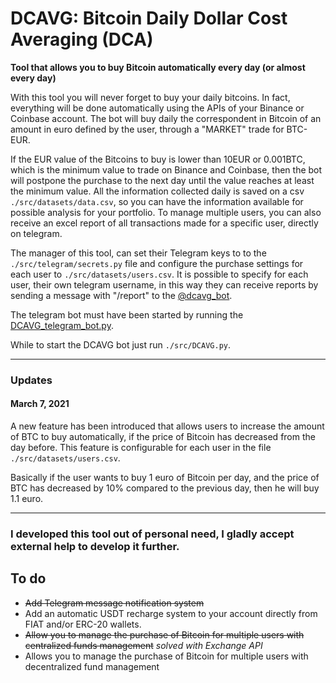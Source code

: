 
# DCAVG: Bitcoin Daily Dollar Cost Averaging (DCA)
**Tool that allows you to buy Bitcoin automatically every day (or almost every day)**

With this tool you will never forget to buy your daily bitcoins. In fact, everything will be done automatically using the APIs of your Binance or Coinbase account.
The bot will buy daily the correspondent in Bitcoin of an amount in euro defined by the user, through a "MARKET" trade for BTC-EUR.

If the EUR value of the Bitcoins to buy is lower than 10EUR or 0.001BTC, which is the minimum value to trade on Binance and Coinbase, then the bot will postpone the purchase to the next day until the value reaches at least the minimum value.
All the information collected daily is saved on a csv `./src/datasets/data.csv`, so you can have the information available for possible analysis for your portfolio.   To manage multiple users, you can also receive an excel report of all transactions made for a specific user, directly on telegram.

The manager of this tool, can set their Telegram keys to  to the `./src/telegram/secrets.py` file and configure the purchase settings for each user to `./src/datasets/users.csv`.  It is possible to specify for each user, their own telegram username, in this way they can receive reports by sending a message with "/report" to the [@dcavg_bot](http://t.me/dcavg_bot). 

The telegram bot must have been started by running the [DCAVG_telegram_bot.py](https://github.com/jerryfane/DCAVG/blob/master/src/telegram/DCAVG_telegram_bot.py).

While to start the DCAVG bot just run `./src/DCAVG.py`. 

---

### Updates

#### March 7, 2021

A new feature has been introduced that allows users to increase the amount of BTC to buy automatically, if the price of Bitcoin has decreased from the day before. This feature is configurable for each user in the file `./src/datasets/users.csv`.

Basically if the user wants to buy 1 euro of Bitcoin per day, and the price of BTC has decreased by 10% compared to the previous day, then he will buy 1.1 euro. 

---

### I developed this tool out of personal need, I gladly accept external help to develop it further.

## To do

 - ~~Add Telegram message notification system~~
 - Add an automatic USDT recharge system to your account directly from FIAT and/or ERC-20 wallets.
 - ~~Allow you to manage the purchase of Bitcoin for multiple users with centralized funds management~~ *solved with Exchange API*
 - Allows you to manage the purchase of Bitcoin for multiple users with decentralized fund management
